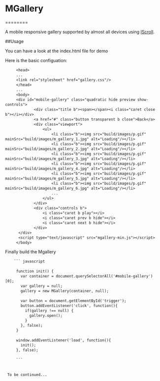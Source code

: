 <h1 id="intro">MGallery</h1>
========

A mobile responsive gallery supported by almost all devices using <a href="http://iscrolljs.com">IScroll</a>.


##Usage

You can have a look at the index.html file for demo

Here is the basic configuation:



         <head>
         ...
         <link rel="stylesheet" href="gallery.css"/>
         </head>
         ...
         <body>
         <div id="mobile-gallery" class="quadratic hide preview show-controls">
                 <div class="title b"><span></span><i class="caret close b"></i></div>
                 <a href="#" class="button transparent b close">Back</a>
                 <div class="viewport">
                     <ul>
                         <li class="b"><img src="build/images/p.gif" mainSrc="build/images/m_gallery_1.jpg" alt="Loading"/></li>
                         <li class="b"><img src="build/images/p.gif" mainSrc="build/images/m_gallery_2.jpg" alt="Loading"/></li>
                         <li class="b"><img src="build/images/p.gif" mainSrc="build/images/m_gallery_3.jpg" alt="Loading"/></li>
                         <li class="b"><img src="build/images/p.gif" mainSrc="build/images/m_gallery_4.jpg" alt="Loading"/></li>
                         <li class="b"><img src="build/images/p.gif" mainSrc="build/images/m_gallery_5.jpg" alt="Loading"/></li>
                         <li class="b"><img src="build/images/p.gif" mainSrc="build/images/m_gallery_6.jpg" alt="Loading"/></li>
                         ...
                     </ul>
                 </div>
                 <div class="controls b">
                     <i class="caret b play"></i>
                     <i class="caret prev b hide"></i>
                     <i class="caret next b hide"></i>
                 </div>
          </div>
          <script type="text/javascript" src="mgallery-min.js"></script>
         </body>


Finally build the Mgallery

        ``` javascript

         function init() {
           var container = document.querySelectorAll('#mobile-gallery')[0];
           var gallery = null;
           gallery = new MGallery(container, null);

           var button = document.getElementById('trigger');
           button.addEventListener('click', function(){
             if(gallery !== null) {
               gallery.open();
             }
           }, false);
         }

         window.addEventListener('load', function(){
           init();
         }, false);

         ```


     To be continued...
